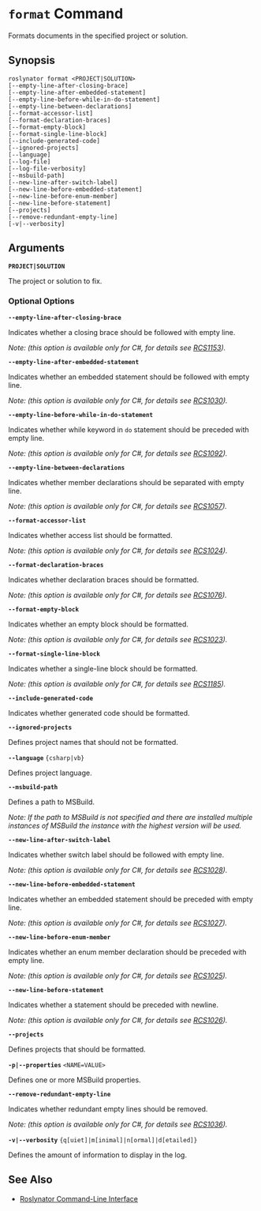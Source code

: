 
# `format` Command

Formats documents in the specified project or solution.

## Synopsis

```
roslynator format <PROJECT|SOLUTION>
[--empty-line-after-closing-brace]
[--empty-line-after-embedded-statement]
[--empty-line-before-while-in-do-statement]
[--empty-line-between-declarations]
[--format-accessor-list]
[--format-declaration-braces]
[--format-empty-block]
[--format-single-line-block]
[--include-generated-code]
[--ignored-projects]
[--language]
[--log-file]
[--log-file-verbosity]
[--msbuild-path]
[--new-line-after-switch-label]
[--new-line-before-embedded-statement]
[--new-line-before-enum-member]
[--new-line-before-statement]
[--projects]
[--remove-redundant-empty-line]
[-v|--verbosity]
```

## Arguments

**`PROJECT|SOLUTION`**

The project or solution to fix.

### Optional Options

**`--empty-line-after-closing-brace`**

Indicates whether a closing brace should be followed with empty line.

*Note: (this option is available only for C#, for details see [RCS1153](https://github.com/JosefPihrt/Roslynator/blob/master/docs/analyzers/RCS1153.md)).*

**`--empty-line-after-embedded-statement`**

Indicates whether an embedded statement should be followed with empty line.

*Note: (this option is available only for C#, for details see [RCS1030](https://github.com/JosefPihrt/Roslynator/blob/master/docs/analyzers/RCS1030.md)).*

**`--empty-line-before-while-in-do-statement`**

Indicates whether while keyword in `do` statement should be preceded with empty line.

*Note: (this option is available only for C#, for details see [RCS1092](https://github.com/JosefPihrt/Roslynator/blob/master/docs/analyzers/RCS1092.md)).*

**`--empty-line-between-declarations`**

Indicates whether member declarations should be separated with empty line.

*Note: (this option is available only for C#, for details see [RCS1057](https://github.com/JosefPihrt/Roslynator/blob/master/docs/analyzers/RCS1057.md)).*

**`--format-accessor-list`**

Indicates whether access list should be formatted.

*Note: (this option is available only for C#, for details see [RCS1024](https://github.com/JosefPihrt/Roslynator/blob/master/docs/analyzers/RCS1024.md)).*

**`--format-declaration-braces`**

Indicates whether declaration braces should be formatted.

*Note: (this option is available only for C#, for details see [RCS1076](https://github.com/JosefPihrt/Roslynator/blob/master/docs/analyzers/RCS1076.md)).*

**`--format-empty-block`**

Indicates whether an empty block should be formatted.

*Note: (this option is available only for C#, for details see [RCS1023](https://github.com/JosefPihrt/Roslynator/blob/master/docs/analyzers/RCS1023.md)).*

**`--format-single-line-block`**

Indicates whether a single-line block should be formatted.

*Note: (this option is available only for C#, for details see [RCS1185](https://github.com/JosefPihrt/Roslynator/blob/master/docs/analyzers/RCS1185.md)).*

**`--include-generated-code`**

Indicates whether generated code should be formatted.

**`--ignored-projects`**

Defines project names that should not be formatted.

**`--language`** `{csharp|vb}`

Defines project language.

**`--msbuild-path`**

Defines a path to MSBuild.

*Note: If the path to MSBuild is not specified and there are installed multiple instances of MSBuild the instance with the highest version will be used.*

**`--new-line-after-switch-label`**

Indicates whether switch label should be followed with empty line.

*Note: (this option is available only for C#, for details see [RCS1028](https://github.com/JosefPihrt/Roslynator/blob/master/docs/analyzers/RCS1028.md)).*

**`--new-line-before-embedded-statement`**

Indicates whether an embedded statement should be preceded with empty line.

*Note: (this option is available only for C#, for details see [RCS1027](https://github.com/JosefPihrt/Roslynator/blob/master/docs/analyzers/RCS1027.md)).*

**`--new-line-before-enum-member`**

Indicates whether an enum member declaration should be preceded with empty line.

*Note: (this option is available only for C#, for details see [RCS1025](https://github.com/JosefPihrt/Roslynator/blob/master/docs/analyzers/RCS1025.md)).*

**`--new-line-before-statement`**

Indicates whether a statement should be preceded with newline.

*Note: (this option is available only for C#, for details see [RCS1026](https://github.com/JosefPihrt/Roslynator/blob/master/docs/analyzers/RCS1026.md)).*

**`--projects`**

Defines projects that should be formatted.

**`-p|--properties`** `<NAME=VALUE>`

Defines one or more MSBuild properties.

**`--remove-redundant-empty-line`**

Indicates whether redundant empty lines should be removed.

*Note: (this option is available only for C#, for details see [RCS1036](https://github.com/JosefPihrt/Roslynator/blob/master/docs/analyzers/RCS1036.md)).*

**`-v|--verbosity`** `{q[uiet]|m[inimal]|n[ormal]|d[etailed]}`

Defines the amount of information to display in the log.

## See Also

* [Roslynator Command-Line Interface](README.md)
